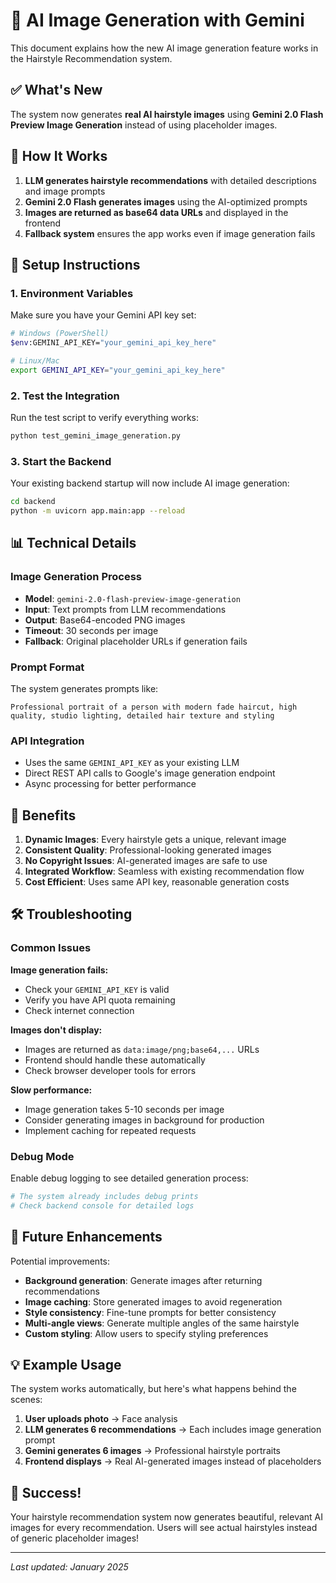 # 🎨 AI Image Generation with Gemini

This document explains how the new AI image generation feature works in the Hairstyle Recommendation system.

## ✅ What's New

The system now generates **real AI hairstyle images** using **Gemini 2.0 Flash Preview Image Generation** instead of using placeholder images.

## 🔧 How It Works

1. **LLM generates hairstyle recommendations** with detailed descriptions and image prompts
2. **Gemini 2.0 Flash generates images** using the AI-optimized prompts
3. **Images are returned as base64 data URLs** and displayed in the frontend
4. **Fallback system** ensures the app works even if image generation fails

## 🚀 Setup Instructions

### 1. Environment Variables
Make sure you have your Gemini API key set:

```bash
# Windows (PowerShell)
$env:GEMINI_API_KEY="your_gemini_api_key_here"

# Linux/Mac
export GEMINI_API_KEY="your_gemini_api_key_here"
```

### 2. Test the Integration
Run the test script to verify everything works:

```bash
python test_gemini_image_generation.py
```

### 3. Start the Backend
Your existing backend startup will now include AI image generation:

```bash
cd backend
python -m uvicorn app.main:app --reload
```

## 📊 Technical Details

### Image Generation Process
- **Model**: `gemini-2.0-flash-preview-image-generation`
- **Input**: Text prompts from LLM recommendations
- **Output**: Base64-encoded PNG images
- **Timeout**: 30 seconds per image
- **Fallback**: Original placeholder URLs if generation fails

### Prompt Format
The system generates prompts like:
```
Professional portrait of a person with modern fade haircut, high quality, studio lighting, detailed hair texture and styling
```

### API Integration
- Uses the same `GEMINI_API_KEY` as your existing LLM
- Direct REST API calls to Google's image generation endpoint
- Async processing for better performance

## 🎯 Benefits

1. **Dynamic Images**: Every hairstyle gets a unique, relevant image
2. **Consistent Quality**: Professional-looking generated images
3. **No Copyright Issues**: AI-generated images are safe to use
4. **Integrated Workflow**: Seamless with existing recommendation flow
5. **Cost Efficient**: Uses same API key, reasonable generation costs

## 🛠️ Troubleshooting

### Common Issues

**Image generation fails:**
- Check your `GEMINI_API_KEY` is valid
- Verify you have API quota remaining
- Check internet connection

**Images don't display:**
- Images are returned as `data:image/png;base64,...` URLs
- Frontend should handle these automatically
- Check browser developer tools for errors

**Slow performance:**
- Image generation takes 5-10 seconds per image
- Consider generating images in background for production
- Implement caching for repeated requests

### Debug Mode
Enable debug logging to see detailed generation process:
```python
# The system already includes debug prints
# Check backend console for detailed logs
```

## 🔮 Future Enhancements

Potential improvements:
- **Background generation**: Generate images after returning recommendations
- **Image caching**: Store generated images to avoid regeneration
- **Style consistency**: Fine-tune prompts for better consistency
- **Multi-angle views**: Generate multiple angles of the same hairstyle
- **Custom styling**: Allow users to specify styling preferences

## 💡 Example Usage

The system works automatically, but here's what happens behind the scenes:

1. **User uploads photo** → Face analysis
2. **LLM generates 6 recommendations** → Each includes image generation prompt
3. **Gemini generates 6 images** → Professional hairstyle portraits
4. **Frontend displays** → Real AI-generated images instead of placeholders

## 🎉 Success!

Your hairstyle recommendation system now generates beautiful, relevant AI images for every recommendation. Users will see actual hairstyles instead of generic placeholder images!

---

*Last updated: January 2025* 